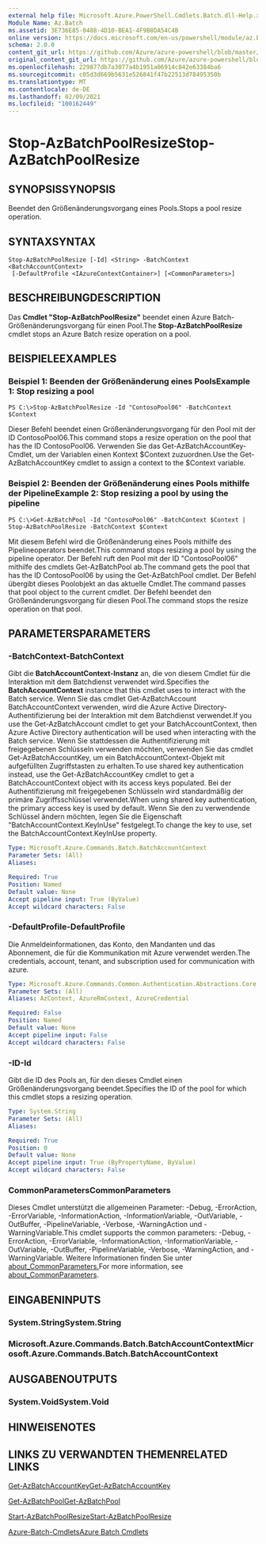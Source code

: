 ```yaml
---
external help file: Microsoft.Azure.PowerShell.Cmdlets.Batch.dll-Help.xml
Module Name: Az.Batch
ms.assetid: 3E736E85-0488-4D10-BEA1-4F9B8DA54C4B
online version: https://docs.microsoft.com/en-us/powershell/module/az.batch/stop-azbatchpoolresize
schema: 2.0.0
content_git_url: https://github.com/Azure/azure-powershell/blob/master/src/Batch/Batch/help/Stop-AzBatchPoolResize.md
original_content_git_url: https://github.com/Azure/azure-powershell/blob/master/src/Batch/Batch/help/Stop-AzBatchPoolResize.md
ms.openlocfilehash: 229877db7a3077a4b1951a06914c842e63384ba6
ms.sourcegitcommit: c05d3d669b5631e526841f47b22513d78495350b
ms.translationtype: MT
ms.contentlocale: de-DE
ms.lasthandoff: 02/09/2021
ms.locfileid: "100162449"
---
```

# <span data-ttu-id="19bcd-101">Stop-AzBatchPoolResize</span><span class="sxs-lookup"><span data-stu-id="19bcd-101">Stop-AzBatchPoolResize</span></span>

## <span data-ttu-id="19bcd-102">SYNOPSIS</span><span class="sxs-lookup"><span data-stu-id="19bcd-102">SYNOPSIS</span></span>
<span data-ttu-id="19bcd-103">Beendet den Größenänderungsvorgang eines Pools.</span><span class="sxs-lookup"><span data-stu-id="19bcd-103">Stops a pool resize operation.</span></span>

## <span data-ttu-id="19bcd-104">SYNTAX</span><span class="sxs-lookup"><span data-stu-id="19bcd-104">SYNTAX</span></span>

```
Stop-AzBatchPoolResize [-Id] <String> -BatchContext <BatchAccountContext>
 [-DefaultProfile <IAzureContextContainer>] [<CommonParameters>]
```

## <span data-ttu-id="19bcd-105">BESCHREIBUNG</span><span class="sxs-lookup"><span data-stu-id="19bcd-105">DESCRIPTION</span></span>
<span data-ttu-id="19bcd-106">Das **Cmdlet "Stop-AzBatchPoolResize"** beendet einen Azure Batch-Größenänderungsvorgang für einen Pool.</span><span class="sxs-lookup"><span data-stu-id="19bcd-106">The **Stop-AzBatchPoolResize** cmdlet stops an Azure Batch resize operation on a pool.</span></span>

## <span data-ttu-id="19bcd-107">BEISPIELE</span><span class="sxs-lookup"><span data-stu-id="19bcd-107">EXAMPLES</span></span>

### <span data-ttu-id="19bcd-108">Beispiel 1: Beenden der Größenänderung eines Pools</span><span class="sxs-lookup"><span data-stu-id="19bcd-108">Example 1: Stop resizing a pool</span></span>
```
PS C:\>Stop-AzBatchPoolResize -Id "ContosoPool06" -BatchContext $Context
```

<span data-ttu-id="19bcd-109">Dieser Befehl beendet einen Größenänderungsvorgang für den Pool mit der ID ContosoPool06.</span><span class="sxs-lookup"><span data-stu-id="19bcd-109">This command stops a resize operation on the pool that has the ID ContosoPool06.</span></span>
<span data-ttu-id="19bcd-110">Verwenden Sie das Get-AzBatchAccountKey-Cmdlet, um der Variablen einen Kontext $Context zuzuordnen.</span><span class="sxs-lookup"><span data-stu-id="19bcd-110">Use the Get-AzBatchAccountKey cmdlet to assign a context to the $Context variable.</span></span>

### <span data-ttu-id="19bcd-111">Beispiel 2: Beenden der Größenänderung eines Pools mithilfe der Pipeline</span><span class="sxs-lookup"><span data-stu-id="19bcd-111">Example 2: Stop resizing a pool by using the pipeline</span></span>
```
PS C:\>Get-AzBatchPool -Id "ContosoPool06" -BatchContext $Context | Stop-AzBatchPoolResize -BatchContext $Context
```

<span data-ttu-id="19bcd-112">Mit diesem Befehl wird die Größenänderung eines Pools mithilfe des Pipelineoperators beendet.</span><span class="sxs-lookup"><span data-stu-id="19bcd-112">This command stops resizing a pool by using the pipeline operator.</span></span>
<span data-ttu-id="19bcd-113">Der Befehl ruft den Pool mit der ID "ContosoPool06" mithilfe des cmdlets Get-AzBatchPool ab.</span><span class="sxs-lookup"><span data-stu-id="19bcd-113">The command gets the pool that has the ID ContosoPool06 by using the Get-AzBatchPool cmdlet.</span></span>
<span data-ttu-id="19bcd-114">Der Befehl übergibt dieses Poolobjekt an das aktuelle Cmdlet.</span><span class="sxs-lookup"><span data-stu-id="19bcd-114">The command passes that pool object to the current cmdlet.</span></span>
<span data-ttu-id="19bcd-115">Der Befehl beendet den Größenänderungsvorgang für diesen Pool.</span><span class="sxs-lookup"><span data-stu-id="19bcd-115">The command stops the resize operation on that pool.</span></span>

## <span data-ttu-id="19bcd-116">PARAMETERS</span><span class="sxs-lookup"><span data-stu-id="19bcd-116">PARAMETERS</span></span>

### <span data-ttu-id="19bcd-117">-BatchContext</span><span class="sxs-lookup"><span data-stu-id="19bcd-117">-BatchContext</span></span>
<span data-ttu-id="19bcd-118">Gibt die **BatchAccountContext-Instanz** an, die von diesem Cmdlet für die Interaktion mit dem Batchdienst verwendet wird.</span><span class="sxs-lookup"><span data-stu-id="19bcd-118">Specifies the **BatchAccountContext** instance that this cmdlet uses to interact with the Batch service.</span></span>
<span data-ttu-id="19bcd-119">Wenn Sie das cmdlet Get-AzBatchAccount BatchAccountContext verwenden, wird die Azure Active Directory-Authentifizierung bei der Interaktion mit dem Batchdienst verwendet.</span><span class="sxs-lookup"><span data-stu-id="19bcd-119">If you use the Get-AzBatchAccount cmdlet to get your BatchAccountContext, then Azure Active Directory authentication will be used when interacting with the Batch service.</span></span> <span data-ttu-id="19bcd-120">Wenn Sie stattdessen die Authentifizierung mit freigegebenen Schlüsseln verwenden möchten, verwenden Sie das cmdlet Get-AzBatchAccountKey, um ein BatchAccountContext-Objekt mit aufgefüllten Zugriffstasten zu erhalten.</span><span class="sxs-lookup"><span data-stu-id="19bcd-120">To use shared key authentication instead, use the Get-AzBatchAccountKey cmdlet to get a BatchAccountContext object with its access keys populated.</span></span> <span data-ttu-id="19bcd-121">Bei der Authentifizierung mit freigegebenen Schlüsseln wird standardmäßig der primäre Zugriffsschlüssel verwendet.</span><span class="sxs-lookup"><span data-stu-id="19bcd-121">When using shared key authentication, the primary access key is used by default.</span></span> <span data-ttu-id="19bcd-122">Wenn Sie den zu verwendende Schlüssel ändern möchten, legen Sie die Eigenschaft "BatchAccountContext.KeyInUse" festgelegt.</span><span class="sxs-lookup"><span data-stu-id="19bcd-122">To change the key to use, set the BatchAccountContext.KeyInUse property.</span></span>

```yaml
Type: Microsoft.Azure.Commands.Batch.BatchAccountContext
Parameter Sets: (All)
Aliases:

Required: True
Position: Named
Default value: None
Accept pipeline input: True (ByValue)
Accept wildcard characters: False
```

### <span data-ttu-id="19bcd-123">-DefaultProfile</span><span class="sxs-lookup"><span data-stu-id="19bcd-123">-DefaultProfile</span></span>
<span data-ttu-id="19bcd-124">Die Anmeldeinformationen, das Konto, den Mandanten und das Abonnement, die für die Kommunikation mit Azure verwendet werden.</span><span class="sxs-lookup"><span data-stu-id="19bcd-124">The credentials, account, tenant, and subscription used for communication with azure.</span></span>

```yaml
Type: Microsoft.Azure.Commands.Common.Authentication.Abstractions.Core.IAzureContextContainer
Parameter Sets: (All)
Aliases: AzContext, AzureRmContext, AzureCredential

Required: False
Position: Named
Default value: None
Accept pipeline input: False
Accept wildcard characters: False
```

### <span data-ttu-id="19bcd-125">-ID</span><span class="sxs-lookup"><span data-stu-id="19bcd-125">-Id</span></span>
<span data-ttu-id="19bcd-126">Gibt die ID des Pools an, für den dieses Cmdlet einen Größenänderungsvorgang beendet.</span><span class="sxs-lookup"><span data-stu-id="19bcd-126">Specifies the ID of the pool for which this cmdlet stops a resizing operation.</span></span>

```yaml
Type: System.String
Parameter Sets: (All)
Aliases:

Required: True
Position: 0
Default value: None
Accept pipeline input: True (ByPropertyName, ByValue)
Accept wildcard characters: False
```

### <span data-ttu-id="19bcd-127">CommonParameters</span><span class="sxs-lookup"><span data-stu-id="19bcd-127">CommonParameters</span></span>
<span data-ttu-id="19bcd-128">Dieses Cmdlet unterstützt die allgemeinen Parameter: -Debug, -ErrorAction, -ErrorVariable, -InformationAction, -InformationVariable, -OutVariable, -OutBuffer, -PipelineVariable, -Verbose, -WarningAction und -WarningVariable.</span><span class="sxs-lookup"><span data-stu-id="19bcd-128">This cmdlet supports the common parameters: -Debug, -ErrorAction, -ErrorVariable, -InformationAction, -InformationVariable, -OutVariable, -OutBuffer, -PipelineVariable, -Verbose, -WarningAction, and -WarningVariable.</span></span> <span data-ttu-id="19bcd-129">Weitere Informationen finden Sie unter [about_CommonParameters.](http://go.microsoft.com/fwlink/?LinkID=113216)</span><span class="sxs-lookup"><span data-stu-id="19bcd-129">For more information, see [about_CommonParameters](http://go.microsoft.com/fwlink/?LinkID=113216).</span></span>

## <span data-ttu-id="19bcd-130">EINGABEN</span><span class="sxs-lookup"><span data-stu-id="19bcd-130">INPUTS</span></span>

### <span data-ttu-id="19bcd-131">System.String</span><span class="sxs-lookup"><span data-stu-id="19bcd-131">System.String</span></span>

### <span data-ttu-id="19bcd-132">Microsoft.Azure.Commands.Batch.BatchAccountContext</span><span class="sxs-lookup"><span data-stu-id="19bcd-132">Microsoft.Azure.Commands.Batch.BatchAccountContext</span></span>

## <span data-ttu-id="19bcd-133">AUSGABEN</span><span class="sxs-lookup"><span data-stu-id="19bcd-133">OUTPUTS</span></span>

### <span data-ttu-id="19bcd-134">System.Void</span><span class="sxs-lookup"><span data-stu-id="19bcd-134">System.Void</span></span>

## <span data-ttu-id="19bcd-135">HINWEISE</span><span class="sxs-lookup"><span data-stu-id="19bcd-135">NOTES</span></span>

## <span data-ttu-id="19bcd-136">LINKS ZU VERWANDTEN THEMEN</span><span class="sxs-lookup"><span data-stu-id="19bcd-136">RELATED LINKS</span></span>

[<span data-ttu-id="19bcd-137">Get-AzBatchAccountKey</span><span class="sxs-lookup"><span data-stu-id="19bcd-137">Get-AzBatchAccountKey</span></span>](./Get-AzBatchAccountKey.md)

[<span data-ttu-id="19bcd-138">Get-AzBatchPool</span><span class="sxs-lookup"><span data-stu-id="19bcd-138">Get-AzBatchPool</span></span>](./Get-AzBatchPool.md)

[<span data-ttu-id="19bcd-139">Start-AzBatchPoolResize</span><span class="sxs-lookup"><span data-stu-id="19bcd-139">Start-AzBatchPoolResize</span></span>](./Start-AzBatchPoolResize.md)

[<span data-ttu-id="19bcd-140">Azure-Batch-Cmdlets</span><span class="sxs-lookup"><span data-stu-id="19bcd-140">Azure Batch Cmdlets</span></span>](/powershell/module/Az.Batch/)
